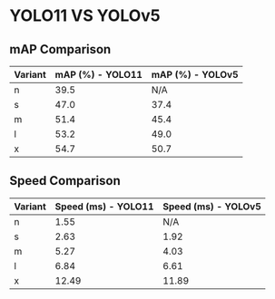 ---
---
# YOLO11 VS YOLOv5

## mAP Comparison

| Variant | mAP (%) - YOLO11 | mAP (%) - YOLOv5 |
|---------|--------------------|--------------------|
| n | 39.5 | N/A |
| s | 47.0 | 37.4 |
| m | 51.4 | 45.4 |
| l | 53.2 | 49.0 |
| x | 54.7 | 50.7 |

## Speed Comparison

| Variant | Speed (ms) - YOLO11 | Speed (ms) - YOLOv5 |
|---------|-----------------------|-----------------------|
| n | 1.55 | N/A |
| s | 2.63 | 1.92 |
| m | 5.27 | 4.03 |
| l | 6.84 | 6.61 |
| x | 12.49 | 11.89 |
